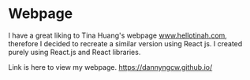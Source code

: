# Webpage

I have a great liking to Tina Huang's webpage www.hellotinah.com, therefore I decided to recreate a similar version using React js. I created purely using React.js and React libraries.

Link is here to view my webpage. https://dannyngcw.github.io/
